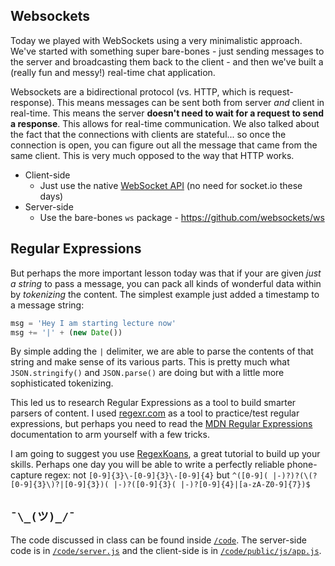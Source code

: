 ## Websockets

Today we played with WebSockets using a very minimalistic approach. We've started with something super bare-bones - just sending messages to the server and broadcasting them back to the client - and then we've built a (really fun and messy!) real-time chat application.

Websockets are a bidirectional protocol (vs. HTTP, which is request-response). This means messages can be sent both from server *and* client in real-time. This means the server **doesn't need to wait for a request to send a response**. This allows for real-time communication. We also talked about the fact that the connections with clients are stateful... so once the connection is open, you can figure out all the message that came from the same client. This is very much opposed to the way that HTTP works.

* Client-side
  * Just use the native [WebSocket API](https://developer.mozilla.org/en-US/docs/Web/API/WebSockets_API/Writing_WebSocket_client_applications) (no need for socket.io these days)
* Server-side
  * Use the bare-bones `ws` package - https://github.com/websockets/ws

## Regular Expressions

But perhaps the more important lesson today was that if your are given *just a string* to pass a message, you can pack all kinds of wonderful data within by _tokenizing_ the content.  The simplest example just added a timestamp to a message string:

```javascript
msg = 'Hey I am starting lecture now'
msg += '|' + (new Date())
```

By simple adding the `|` delimiter, we are able to parse the contents of that string and make sense of its various parts. This is pretty much what `JSON.stringify()` and `JSON.parse()` are doing but with a little more sophisticated tokenizing.  

This led us to research Regular Expressions as a tool to build smarter parsers of content.  I used [regexr.com](https://regexr.com/) as a tool to practice/test regular expressions, but perhaps you need to read the [MDN Regular Expressions](https://developer.mozilla.org/en-US/docs/Web/JavaScript/Guide/Regular_Expressions) documentation to arm yourself with a few tricks.

I am going to suggest you use [RegexKoans](https://github.com/frenchroasted/RegexKoans), a great tutorial to build up your skills.  Perhaps one day you will be able to write a perfectly reliable phone-capture regex: not `[0-9]{3}\-[0-9]{3}\-[0-9]{4}` but `^([0-9]( |-)?)?(\(?[0-9]{3}\)?|[0-9]{3})( |-)?([0-9]{3}( |-)?[0-9]{4}|[a-zA-Z0-9]{7})$`

## `¯\_(ツ)_/¯`

The code discussed in class can be found inside [`/code`](https://github.com/jugonzal/lectures/tree/master/w06d4-websockets/code). The server-side code is in [`/code/server.js`](https://github.com/jugonzal/lectures/tree/master/w06d4-websockets/code/server.js) and the client-side is in [`/code/public/js/app.js`](https://github.com/jugonzal/lectures/tree/master/w06d4-websockets/code/public/js/app.js).
